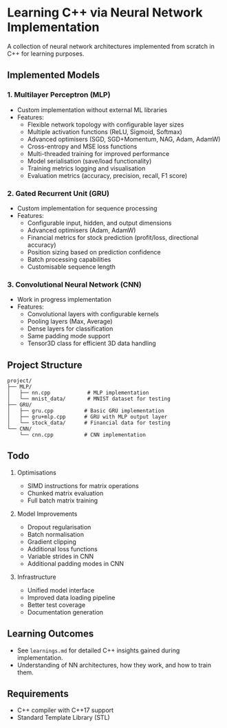 # Learning C++ via Neural Network Implementation

A collection of neural network architectures implemented from scratch in C++ for learning purposes.

## Implemented Models

### 1. Multilayer Perceptron (MLP)
- Custom implementation without external ML libraries
- Features:
  - Flexible network topology with configurable layer sizes
  - Multiple activation functions (ReLU, Sigmoid, Softmax)
  - Advanced optimisers (SGD, SGD+Momentum, NAG, Adam, AdamW)
  - Cross-entropy and MSE loss functions
  - Multi-threaded training for improved performance
  - Model serialisation (save/load functionality)
  - Training metrics logging and visualisation
  - Evaluation metrics (accuracy, precision, recall, F1 score)

### 2. Gated Recurrent Unit (GRU)
- Custom implementation for sequence processing
- Features:
  - Configurable input, hidden, and output dimensions
  - Advanced optimisers (Adam, AdamW)
  - Financial metrics for stock prediction (profit/loss, directional accuracy)
  - Position sizing based on prediction confidence
  - Batch processing capabilities
  - Customisable sequence length

### 3. Convolutional Neural Network (CNN)
- Work in progress implementation
- Features:
  - Convolutional layers with configurable kernels
  - Pooling layers (Max, Average)
  - Dense layers for classification
  - Same padding mode support
  - Tensor3D class for efficient 3D data handling

## Project Structure

```text
project/
├── MLP/
│   ├── nn.cpp            # MLP implementation
│   └── mnist_data/       # MNIST dataset for testing
├── GRU/
│   ├── gru.cpp          # Basic GRU implementation
│   ├── gru+mlp.cpp      # GRU with MLP output layer
│   └── stock_data/      # Financial data for testing
└── CNN/
    └── cnn.cpp          # CNN implementation
```

## Todo
1. Optimisations
   - SIMD instructions for matrix operations
   - Chunked matrix evaluation
   - Full batch matrix training

2. Model Improvements
   - Dropout regularisation
   - Batch normalisation
   - Gradient clipping
   - Additional loss functions
   - Variable strides in CNN
   - Additional padding modes in CNN

3. Infrastructure
   - Unified model interface
   - Improved data loading pipeline
   - Better test coverage
   - Documentation generation

## Learning Outcomes
- See `learnings.md` for detailed C++ insights gained during implementation.
- Understanding of NN architectures, how they work, and how to train them.

## Requirements
- C++ compiler with C++17 support
- Standard Template Library (STL)


